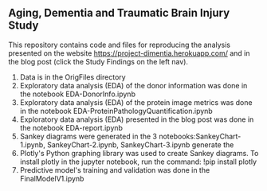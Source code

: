 ## Aging, Dementia and Traumatic Brain Injury Study

This repository contains code and files for reproducing the analysis presented on the website https://project-dimentia.herokuapp.com/ and in the blog post (click the Study Findings on the left nav).

1. Data is in the OrigFiles directory
2. Exploratory data analysis (EDA) of the donor information was done in the notebook EDA-DonorInfo.ipynb
3. Exploratory data analysis (EDA) of the protein image metrics was done in the notebook EDA-ProteinPathologyQuantification.ipynb
4. Exploratory data analysis (EDA) presented in the blog post was done in the notebook EDA-report.ipynb
5. Sankey diagrams were generated in the 3 notebooks:SankeyChart-1.ipynb, SankeyChart-2.ipynb, SankeyChart-3.ipynb generate the 
6. Plotly's Python graphing library was used to create Sankey diagrams. To install plotly in the jupyter notebook, run the command: !pip install plotly
7. Predictive model's training and validation was done in the FinalModelV1.ipynb